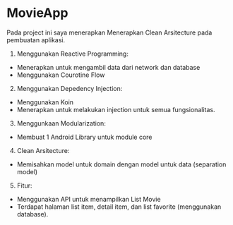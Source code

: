 # MovieApp

Pada project ini saya menerapkan Menerapkan Clean Arsitecture pada pembuatan aplikasi.

1. Menggunakan Reactive Programming:
  - Menerapkan untuk mengambil data dari network dan database
  - Menggunakan Courotine Flow
  
2. Menggunakan Depedency Injection:
  - Menggunakan Koin
  - Menerapkan untuk melakukan injection untuk semua fungsionalitas.
  
3. Menggunkaan Modularization:
  - Membuat 1 Android Library untuk module core
  
4. Clean Arsitecture:
  - Memisahkan model untuk domain dengan model untuk data (separation model)
  
5. Fitur:
  - Menggunakan API untuk menampilkan List Movie
  - Terdapat halaman list item, detail item, dan list favorite (menggunakan database).


